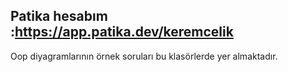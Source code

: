 
Patika hesabım :https://app.patika.dev/keremcelik
----------------------------------

Oop diyagramlarının örnek soruları bu klasörlerde yer almaktadır.
